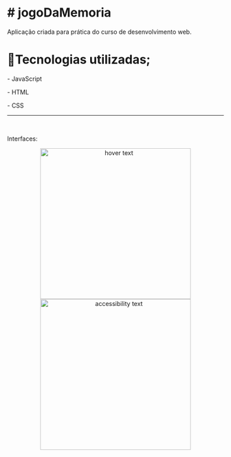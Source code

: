 <div>
<h1># jogoDaMemoria </h1>
<p> Aplicação criada para prática do curso de desenvolvimento web. </p>
</div>

<h1>🚀Tecnologias utilizadas; </h1>
<p> - JavaScript</p>
<p> - HTML</p>
<p> - CSS</p>
<hr>
<br>
<p> Interfaces:</p>
<p align="center">
  <img src="" width="350" title="hover text">
  <img src="your_relative_path_here_number_2_large_name" width="350" alt="accessibility text">
</p>
